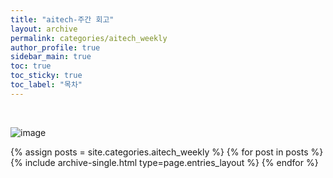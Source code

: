 ```yaml
---
title: "aitech-주간 회고"
layout: archive
permalink: categories/aitech_weekly
author_profile: true
sidebar_main: true
toc: true
toc_sticky: true
toc_label: "목차"
---
```


<br>

![image](../../../image/aitech.png)


{% assign posts = site.categories.aitech_weekly %}
{% for post in posts %} {% include archive-single.html type=page.entries_layout %} {% endfor %}
